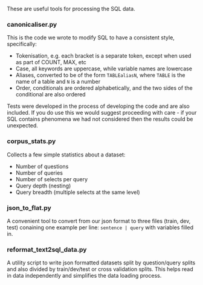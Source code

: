 These are useful tools for processing the SQL data.

### canonicaliser.py

This is the code we wrote to modify SQL to have a consistent style, specifically:

- Tokenisation, e.g. each bracket is a separate token, except when used as part of COUNT, MAX, etc
- Case, all keywords are uppercase, while variable names are lowercase
- Aliases, converted to be of the form `TABLEaliasN`, where `TABLE` is the name of a table and `N` is a number
- Order, conditionals are ordered alphabetically, and the two sides of the conditional are also ordered

Tests were developed in the process of developing the code and are also included.
If you do use this we would suggest proceeding with care - if your SQL contains phenomena we had not considered then the results could be unexpected.

### corpus_stats.py

Collects a few simple statistics about a dataset:

- Number of questions
- Number of queries
- Number of selects per query
- Query depth (nesting)
- Query breadth (multiple selects at the same level)

### json_to_flat.py

A convenient tool to convert from our json format to three files (train, dev, test) conaining one example per line: `sentence | query` with variables filled in.

### reformat_text2sql_data.py

A utility script to write json formatted datasets split by question/query splits and also divided by train/dev/test or cross validation splits.
This helps read in data independently and simplifies the data loading process.


